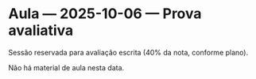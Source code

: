 # Aula — 2025-10-06 — Prova avaliativa

Sessão reservada para avaliação escrita (40% da nota, conforme plano).

Não há material de aula nesta data.


